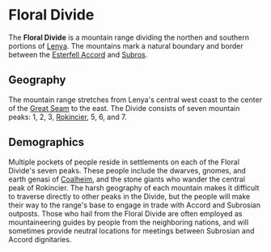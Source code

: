 # Floral Divide

The **Floral Divide** is a mountain range dividing the northen and southern portions of [Lenya](../). The mountains mark a natural boundary and border between the [Esterfell Accord](../../../../../societies/esterfell-accord) and [Subros](../../../../../societies/subros).

## Geography

The mountain range stretches from Lenya's central west coast to the center of the [Great Seam](../great-seam) to the east. The Divide consists of seven mountain peaks: 1, 2, 3, [Rokincier](rokincier), 5, 6, and 7.

## Demographics

Multiple pockets of people reside in settlements on each of the Floral Divide's seven peaks. These people include the dwarves, gnomes, and earth genasi of [Coalheim](../../../../../societies/verdancy/coalheim), and the stone giants who wander the central peak of Rokincier. The harsh geography of each mountain makes it difficult to traverse directly to other peaks in the Divide, but the people will make their way to the range's base to engage in trade with Accord and Subrosian outposts. Those who hail from the Floral Divide are often employed as mountaineering guides by people from the neighboring nations, and will sometimes provide neutral locations for meetings between Subrosian and Accord dignitaries.
